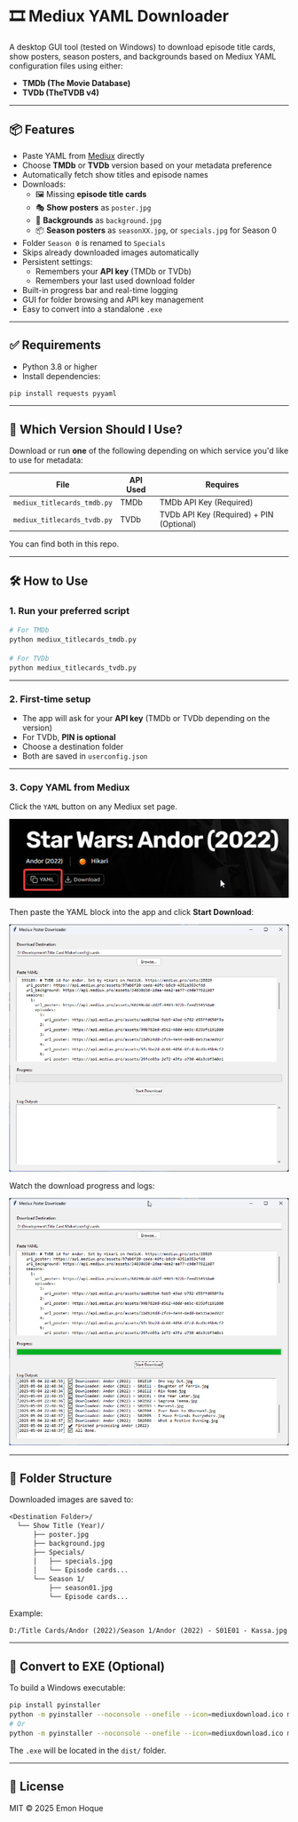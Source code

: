 # 🎞️ Mediux YAML Downloader

A desktop GUI tool (tested on Windows) to download episode title cards, show posters, season posters, and backgrounds based on Mediux YAML configuration files using either:

- **TMDb (The Movie Database)**  
- **TVDb (TheTVDB v4)**

---

## 📦 Features

- Paste YAML from [Mediux](https://mediux.pro) directly
- Choose **TMDb** or **TVDb** version based on your metadata preference
- Automatically fetch show titles and episode names
- Downloads:
  - 🖼️ Missing **episode title cards**
  - 🎭 **Show posters** as `poster.jpg`
  - 🌌 **Backgrounds** as `background.jpg`
  - 📦 **Season posters** as `seasonXX.jpg`, or `specials.jpg` for Season 0
- Folder `Season 0` is renamed to `Specials`
- Skips already downloaded images automatically
- Persistent settings:
  - Remembers your **API key** (TMDb or TVDb)
  - Remembers your last used download folder
- Built-in progress bar and real-time logging
- GUI for folder browsing and API key management
- Easy to convert into a standalone `.exe`

---

## ✅ Requirements

- Python 3.8 or higher
- Install dependencies:

```bash
pip install requests pyyaml
```

---

## 🚀 Which Version Should I Use?

Download or run **one** of the following depending on which service you'd like to use for metadata:

| File | API Used | Requires |
|------|----------|----------|
| `mediux_titlecards_tmdb.py` | TMDb | TMDb API Key (Required) |
| `mediux_titlecards_tvdb.py` | TVDb | TVDb API Key (Required) + PIN (Optional) |

You can find both in this repo.

---

## 🛠️ How to Use

### 1. Run your preferred script

```bash
# For TMDb
python mediux_titlecards_tmdb.py

# For TVDb
python mediux_titlecards_tvdb.py
```

---

### 2. First-time setup

- The app will ask for your **API key** (TMDb or TVDb depending on the version)
- For TVDb, **PIN is optional**
- Choose a destination folder
- Both are saved in `userconfig.json`

---

### 3. Copy YAML from Mediux

Click the `YAML` button on any Mediux set page.

![Copy YAML from Mediux](img/img1.png)

Then paste the YAML block into the app and click **Start Download**:

![Paste YAML and Download](img/img3.png)

Watch the download progress and logs:

![Download in Progress](img/img4.png)

---

## 📂 Folder Structure

Downloaded images are saved to:

```
<Destination Folder>/
  └── Show Title (Year)/
      ├── poster.jpg
      ├── background.jpg
      ├── Specials/
      │   ├── specials.jpg
      │   └── Episode cards...
      └── Season 1/
          ├── season01.jpg
          └── Episode cards...
```

Example:

```
D:/Title Cards/Andor (2022)/Season 1/Andor (2022) - S01E01 - Kassa.jpg
```

---

## 💾 Convert to EXE (Optional)

To build a Windows executable:

```bash
pip install pyinstaller
python -m pyinstaller --noconsole --onefile --icon=mediuxdownload.ico mediux_titlecards_tmdb.py
# Or
python -m pyinstaller --noconsole --onefile --icon=mediuxdownload.ico mediux_titlecards_tvdb.py
```

The `.exe` will be located in the `dist/` folder.

---

## 📘 License

MIT © 2025 Emon Hoque
